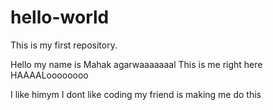 # hello-world
This is my first repository.


Hello my name is Mahak agarwaaaaaaal
This is me right here
HAAAALoooooooo


I like himym I dont like coding my friend is making me do this
